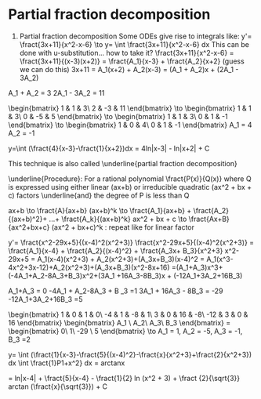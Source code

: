 # Partial fraction decomposition
1. Partial fraction decomposition
Some ODEs give rise to integrals like:
y'= \fract{3x+11}{x^2-x-6}  \to y= \int \fract{3x+11}{x^2-x-6} dx
This can be done with u-substitution... how to take it?
\fract{3x+11}{x^2-x-6} = \fract{3x+11}{(x-3)(x+2)} = \fract{A_1}{x-3} + \fract{A_2}{x+2} (guess we can do this)
3x+11 = A_1(x+2) + A_2(x-3)
      = (A_1 + A_2)x + (2A_1 - 3A_2)

A_1 + A_2 = 3
2A_1 - 3A_2 = 11

\begin{bmatrix} 1 & 1 & 3\\ 2 & -3 & 11 \end{bmatrix} \to \begin{bmatrix} 1 & 1 & 3\\ 0 & -5 & 5 \end{bmatrix} \to \begin{bmatrix} 1 & 1 & 3\\ 0 & 1 & -1 \end{bmatrix} \to \begin{bmatrix} 1 & 0 & 4\\ 0 & 1 & -1 \end{bmatrix}
A_1 = 4  A_2 = -1

y=\int (\fract{4}{x-3}-\fract{1}{x+2})dx = 4ln|x-3| - ln|x+2| + C

This technique is also called \underline{partial fraction decomposition}

\underline{Procedure}: For a rational polynomial  \fract{P(x)}{Q(x)} where Q is expressed using either linear (ax+b) or irreducible quadratic (ax^2 + bx + c) factors \underline{and} the degree of P is less than Q 

ax+b \to \fract{A}{ax+b}
(ax+b)^k \to \fract{A_1}{ax+b} + \fract{A_2}{(ax+b)^2}+ ...+ \fract{A_k}{(ax+b)^k}
ax^2 + bx + c \to \fract{Ax+B}{ax^2+bx+c}
(ax^2 + bx+c)^k : repeat like for linear factor

y'= \fract{x^2-29x+5}{(x-4)^2(x^2+3)}
\fract{x^2-29x+5}{(x-4)^2(x^2+3)} = \fract{A_1}{x-4} + \fract{A_2}{(x-4)^2} + \fract{A_3x+ B_3}{x^2+3}
x^2-29x+5 = A_1(x-4)(x^2+3) + A_2(x^2+3)+(A_3x+B_3)(x-4)^2
          = A_1(x^3-4x^2+3x-12)+A_2(x^2+3)+(A_3x+B_3)(x^2-8x+16)
          =(A_1+A_3)x^3+(-4A_1+A_2-8A_3+B_3)x^2+(3A_1 +16A_3-8B_3)x + (-12A_1+3A_2+16B_3)

A_1+A_3 = 0
-4A_1 + A_2-8A_3 + B _3 =1
3A_1 + 16A_3 - 8B_3 = -29
-12A_1+3A_2+16B_3 =5 

\begin{bmatrix} 1 & 0 & 1 & 0\\ -4 & 1 & -8 & 1\\ 3 & 0 & 16 & -8\\ -12 & 3 & 0 & 16 \end{bmatrix} \begin{bmatrix} A_1 \\ A_2\\ A_3\\ B_3 \end{bmatrix} = \begin{bmatrix} 0\\ 1\\ -29 \\ 5 \end{bmatrix} \to A_1 = 1, A_2 = -5, A_3 = -1, B_3 =2


 y= \int (\fract{1}{x-3}-\fract{5}{(x-4)^2}-\fract{x}{x^2+3}+\fract{2}{x^2+3}) dx
                                \int \fract{1}P1+x^2} dx = arctanx

= ln|x-4| + \fract{5}{x-4} - \fract{1}{2} ln (x^2 + 3) + \fract {2}{\sqrt{3}} arctan (\fract{x}{\sqrt{3}}) + C 




